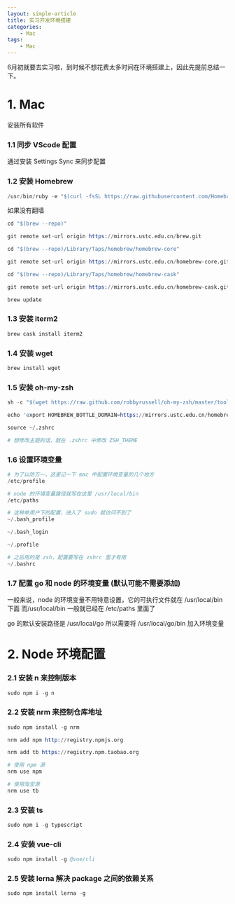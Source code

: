 ```yaml
---
layout: simple-article
title: 实习开发环境搭建
categories:
    - Mac
tags:
    - Mac
---
```

6月初就要去实习啦，到时候不想花费太多时间在环境搭建上，因此先提前总结一下。
<!-- more -->

# 1. Mac
安装所有软件
### 1.1 同步 VScode 配置
通过安装 Settings Sync 来同步配置

### 1.2 安装 Homebrew
```s
/usr/bin/ruby -e "$(curl -fsSL https://raw.githubusercontent.com/Homebrew/install/master/install)"
```

如果没有翻墙
```s
cd "$(brew --repo)"

git remote set-url origin https://mirrors.ustc.edu.cn/brew.git

cd "$(brew --repo)/Library/Taps/homebrew/homebrew-core"

git remote set-url origin https://mirrors.ustc.edu.cn/homebrew-core.git

cd "$(brew --repo)/Library/Taps/homebrew/homebrew-cask"

git remote set-url origin https://mirrors.ustc.edu.cn/homebrew-cask.git

brew update
```

### 1.3 安装 iterm2
```s
brew cask install iterm2
```

### 1.4 安装 wget
```s
brew install wget
```

### 1.5 安装 oh-my-zsh
```s
sh -c "$(wget https://raw.github.com/robbyrussell/oh-my-zsh/master/tools/install.sh -O -)"

echo 'export HOMEBREW_BOTTLE_DOMAIN=https://mirrors.ustc.edu.cn/homebrew-bottles' >> ~/.zshrc

source ~/.zshrc

# 想修改主题的话，就在 .zshrc 中修改 ZSH_THEME
```
### 1.6 设置环境变量
```s
# 为了以防万一，这里记一下 mac 中配置环境变量的几个地方
/etc/profile

# node 的环境变量路径就写在这里 /usr/local/bin
/etc/paths

# 这种单用户下的配置，进入了 sudo 就访问不到了
~/.bash_profile

~/.bash_login

~/.profile

# 之后用的是 zsh，配置要写在 zshrc 里才有用
~/.bashrc
```

### 1.7 配置 go 和 node 的环境变量 (默认可能不需要添加)
一般来说，node 的环境变量不用特意设置，它的可执行文件就在 /usr/local/bin 下面
而/usr/local/bin 一般就已经在 /etc/paths 里面了

go 的默认安装路径是 /usr/local/go
所以需要将 /usr/local/go/bin 加入环境变量

# 2. Node 环境配置


### 2.1 安装 n 来控制版本
```s
sudo npm i -g n
```

### 2.2 安装 nrm 来控制仓库地址
```s
sudo npm install -g nrm

nrm add npm http://registry.npmjs.org

nrm add tb https://registry.npm.taobao.org

# 使用 npm 源
nrm use npm

# 使用淘宝源
nrm use tb
```

### 2.3 安装 ts
```s
sudo npm i -g typescript
```

### 2.4 安装 vue-cli
```s
sudo npm install -g @vue/cli
```

### 2.5 安装 lerna 解决 package 之间的依赖关系
```s
sudo npm install lerna -g
```